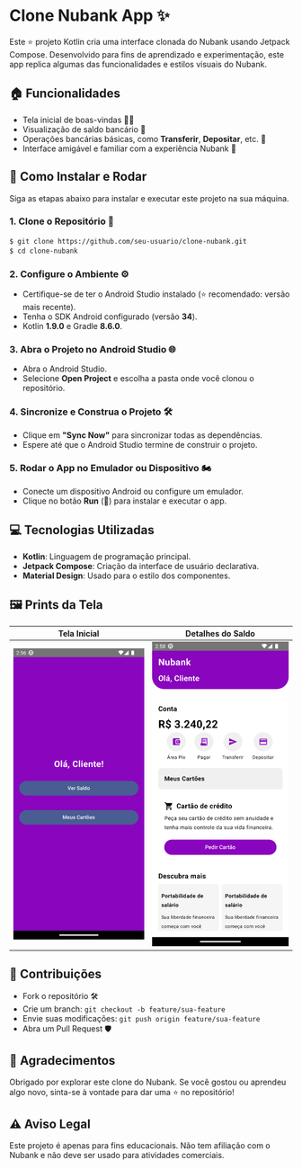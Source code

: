 # Clone Nubank App ✨

Este ⭐ projeto Kotlin cria uma interface clonada do Nubank usando Jetpack Compose. Desenvolvido para fins de aprendizado e experimentação, este app replica algumas das funcionalidades e estilos visuais do Nubank.

## 🏠 Funcionalidades 
- Tela inicial de boas-vindas 🙋‍♂️
- Visualização de saldo bancário 💸
- Operações bancárias básicas, como **Transferir**, **Depositar**, etc. 💺
- Interface amigável e familiar com a experiência Nubank 💎

## 🚀 Como Instalar e Rodar
Siga as etapas abaixo para instalar e executar este projeto na sua máquina.

### 1. Clone o Repositório 🔧

```bash
$ git clone https://github.com/seu-usuario/clone-nubank.git
$ cd clone-nubank
```

### 2. Configure o Ambiente ⚙️

- Certifique-se de ter o Android Studio instalado (⭐ recomendado: versão mais recente).
- Tenha o SDK Android configurado (versão **34**).
- Kotlin **1.9.0** e Gradle **8.6.0**.

### 3. Abra o Projeto no Android Studio 🌐
- Abra o Android Studio.
- Selecione **Open Project** e escolha a pasta onde você clonou o repositório.

### 4. Sincronize e Construa o Projeto 🛠️
- Clique em **"Sync Now"** para sincronizar todas as dependências.
- Espere até que o Android Studio termine de construir o projeto.

### 5. Rodar o App no Emulador ou Dispositivo 🏍️
- Conecte um dispositivo Android ou configure um emulador.
- Clique no botão **Run** (🏃️) para instalar e executar o app.

## 💻 Tecnologias Utilizadas
- **Kotlin**: Linguagem de programação principal.
- **Jetpack Compose**: Criação da interface de usuário declarativa.
- **Material Design**: Usado para o estilo dos componentes.

## 🖼️ Prints da Tela

| Tela Inicial         | Detalhes do Saldo     |
|----------------------|-----------------------|
| ![Tela Inicial](https://raw.githubusercontent.com/Lucasbjpereira/clone-nubank/refs/heads/main/screenshots/screen1.png) | ![Saldo](https://raw.githubusercontent.com/Lucasbjpereira/clone-nubank/refs/heads/main/screenshots/screen2.png)   |

## 💎 Contribuições
- Fork o repositório 🛠️
- Crie um branch: `git checkout -b feature/sua-feature`
- Envie suas modificações: `git push origin feature/sua-feature`
- Abra um Pull Request 🛡️

## 🙏 Agradecimentos
Obrigado por explorar este clone do Nubank. Se você gostou ou aprendeu algo novo, sinta-se à vontade para dar uma ⭐ no repositório!

## ⚠ Aviso Legal
Este projeto é apenas para fins educacionais. Não tem afiliação com o Nubank e não deve ser usado para atividades comerciais.
